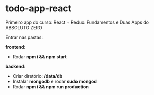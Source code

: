 # todo-app-react
Primeiro app do curso: React + Redux: Fundamentos e Duas Apps do ABSOLUTO ZERO


Entrar nas pastas:

**frontend**: 
- Rodar **npm i && npm start**

**backend**:
- Criar diretório: **/data/db**
- Instalar **mongodb** e rodar **sudo mongod**
- Rodar **npm i && npm run production**
